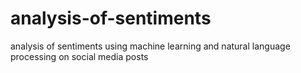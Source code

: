 # analysis-of-sentiments
analysis of sentiments using machine learning and natural language processing on social media posts
